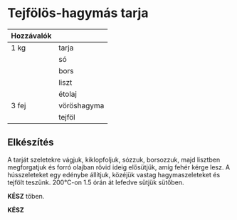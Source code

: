 # Tejfölös-hagymás tarja


| Hozzávalók |             |
|------------|-------------|
| 1 kg       | tarja       |
|            | só          |
|            | bors        |
|            | liszt       |
|            | étolaj      |
| 3 fej      | vöröshagyma |
|            | tejföl      |


## Elkészítés
A tarját szeletekre vágjuk, kiklopfoljuk, sózzuk, borsozzuk, majd lisztben
megforgatjuk és forró olajban rövid ideig elősütjük, amíg fehér kérge lesz.
A hússzeleteket egy edénybe állítjuk, közéjük vastag hagymaszeleteket és tejfölt
teszünk. 200°C-on 1.5 órán át lefedve sütjük sütőben.


**KÉSZ**
tőben.

**KÉSZ**
<!--stackedit_data:
eyJoaXN0b3J5IjpbLTczOTAwMTEyMl19
-->